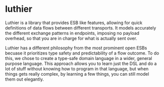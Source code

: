 luthier
=======
Luthier is a library that provides ESB like features, allowing for quick definitions of data flows between different transports. It models accurately the different exchange patterns in endpoints, imposing no payload overhead, so that you are in charge for what is actually sent over.

Luthier has a different philosophy from the most prominent open ESBs becuase it prioritizes type safety and predictability of a flow outcome. To do this, we chose to create a type-safe domain language in a wider, general purpose language. This approach allows you to learn just the DSL and do a lot of stuff without knowing how to program in that language, but when things gets really complex, by learning a few things, you can still model them out elegantly.
